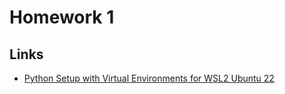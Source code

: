 # Homework 1

## Links
* [Python Setup with Virtual Environments for WSL2 Ubuntu 22](https://serverspace.us/support/help/python-3-virtual-environment-on-ubuntu-22-04/)
